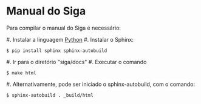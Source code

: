 Manual do Siga
==============

Para compilar o manual do Siga é necessário:

#. Instalar a linguagem [Python](https://www.python.org/)
#. Instalar o Sphinx: 
```
$ pip install sphinx sphinx-autobuild
```
#. Ir para o diretório "siga/docs"
#. Executar o comando
```
$ make html
```
#. Alternativamente, pode ser iniciado o sphinx-autobuild, com o comando:
```
$ sphinx-autobuild . _build/html
``` 
